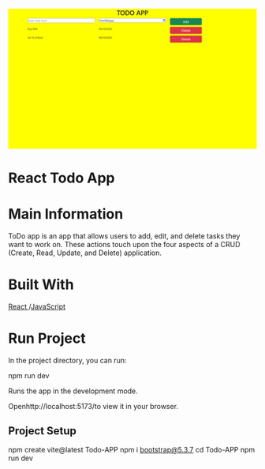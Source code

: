 <img src="./src/assets/App Image.png"></img>
# React Todo App 

# Main Information
<p>ToDo app is an app that allows users to add, edit, and delete tasks they want to work on. These actions touch upon the four aspects of a CRUD (Create, Read, Update, and Delete) application.</p>

# Built With

<a href = "https://react.dev/"> React </a>/<a href = "https://www.w3schools.com/js/">JavaScript</a>

# Run Project
<p>In the project directory, you can run:</p>
npm run dev
<p>Runs the app in the development mode.</p>
<p>Open<link>http://localhost:5173/</link>to view it in your browser.</p>

## Project Setup

npm create vite@latest Todo-APP
npm i bootstrap@5.3.7
cd Todo-APP
npm run dev
